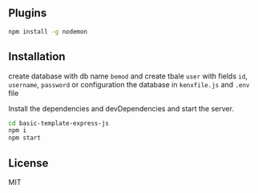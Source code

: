 ## Plugins
```sh
npm install -g nodemon 
```

## Installation

create database with db name `bemod` and create tbale `user` with fields `id`, `username`, `password` or configuration the database in `kenxfile.js` and `.env` file

Install the dependencies and devDependencies and start the server.

```sh
cd basic-template-express-js
npm i
npm start
```

## License

MIT
